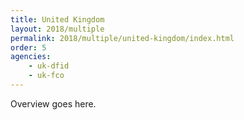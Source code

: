```yaml
---
title: United Kingdom
layout: 2018/multiple
permalink: 2018/multiple/united-kingdom/index.html
order: 5
agencies:
    - uk-dfid
    - uk-fco
---
```


Overview goes here.

